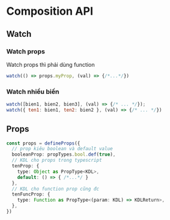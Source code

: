 # Composition API

## Watch

### Watch props
Watch props thì phải dùng function

```ts
watch(() => props.myProp, (val) => {/*...*/})
```

### Watch nhiều biến
```js
watch([bien1, bien2, bien3], (val) => {/* ... */});
watch({ ten1: bien1, ten2: bien2 }, (val) => {/* ... */})
```

## Props

```ts
const props = defineProps({
  // prop kiêu boolean và default value
  booleanProp: propTypes.bool.def(true),
  // KDL cho props trong typescript
  tenProp: {
    type: Object as PropType<KDL>,
    default: () => { /*...*/ }
  },
  // KDL cho function prop cũng đc
  tenFuncProp: {
    type: Function as PropType<(param: KDL) => KDLReturn>,
  },
})

```